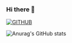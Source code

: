 ### Hi there 👋

[![GITHUB](https://hits.seeyoufarm.com/api/count/incr/badge.svg?url=https%3A%2F%2Fgithub.com%2Frdevnoah0&count_bg=%23F29494&title_bg=%232F2E2E&icon=github.svg&icon_color=%23FFFFFF&title=GITHUB&edge_flat=false)](https://github.com/rdevnoah)


![Anurag's GitHub stats](https://github-readme-stats.vercel.app/api?username=rdevnoah&show_icons=true&theme=radical)
